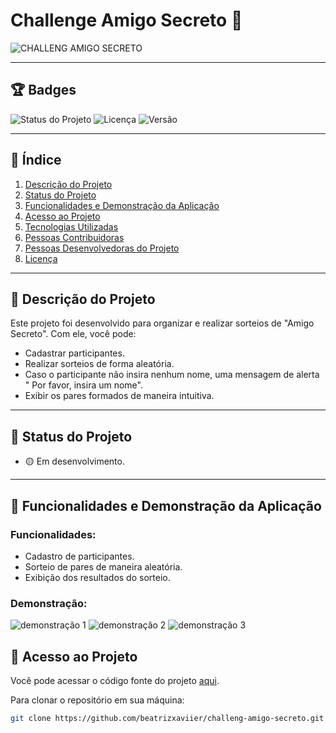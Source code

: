 # Challenge Amigo Secreto 🎉


![CHALLENG AMIGO SECRETO](https://github.com/user-attachments/assets/52939bf9-eb0d-42bd-b458-11b40e466285)

---

## 🏆 Badges
![Status do Projeto](https://img.shields.io/badge/status-em%20desenvolvimento-yellow)
![Licença](https://img.shields.io/badge/licença-MIT-blue)
![Versão](https://img.shields.io/badge/versão-1.0-green)

---

## 📑 Índice
1. [Descrição do Projeto](#-descrição-do-projeto)
2. [Status do Projeto](#-status-do-projeto)
3. [Funcionalidades e Demonstração da Aplicação](#-funcionalidades-e-demonstração-da-aplicação)
4. [Acesso ao Projeto](#-acesso-ao-projeto)
5. [Tecnologias Utilizadas](#-tecnologias-utilizadas)
6. [Pessoas Contribuidoras](#-pessoas-contribuidoras)
7. [Pessoas Desenvolvedoras do Projeto](#-pessoas-desenvolvedoras-do-projeto)
8. [Licença](#-licença)

---

## 📝 Descrição do Projeto
Este projeto foi desenvolvido para organizar e realizar sorteios de "Amigo Secreto". Com ele, você pode:
- Cadastrar participantes.
- Realizar sorteios de forma aleatória.
- Caso o participante não insira nenhum nome, uma mensagem de alerta " Por favor, insira um nome".
- Exibir os pares formados de maneira intuitiva.

---

## 🚧 Status do Projeto
- 🟡 Em desenvolvimento.

---

## 🌟 Funcionalidades e Demonstração da Aplicação
### Funcionalidades:
- Cadastro de participantes.
- Sorteio de pares de maneira aleatória.
- Exibição dos resultados do sorteio.

### Demonstração:
![demonstração 1](https://github.com/user-attachments/assets/241540a6-a980-4582-841f-ec91569951c4)
![demonstração 2](https://github.com/user-attachments/assets/1adad726-3ab1-49f9-936b-e4f7536a333d)
![demonstração 3](https://github.com/user-attachments/assets/840b6f9a-4d22-4dff-bbcb-59dde4a686da)




## 📂 Acesso ao Projeto
Você pode acessar o código fonte do projeto [aqui](https://github.com/beatrizxaviier/challeng-amigo-secreto).

Para clonar o repositório em sua máquina:
```bash
git clone https://github.com/beatrizxaviier/challeng-amigo-secreto.git
